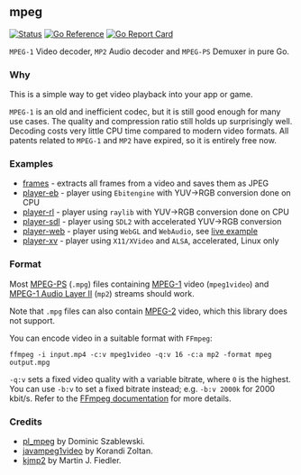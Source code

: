 ## mpeg
[![Status](https://github.com/gen2brain/mpeg/actions/workflows/test.yml/badge.svg)](https://github.com/gen2brain/mpeg/actions)
[![Go Reference](https://pkg.go.dev/badge/github.com/gen2brain/mpeg.svg)](https://pkg.go.dev/github.com/gen2brain/mpeg)
[![Go Report Card](https://goreportcard.com/badge/github.com/gen2brain/mpeg?branch=main)](https://goreportcard.com/report/github.com/gen2brain/mpeg) 

`MPEG-1` Video decoder, `MP2` Audio decoder and `MPEG-PS` Demuxer in pure Go.

### Why

This is a simple way to get video playback into your app or game.

`MPEG-1` is an old and inefficient codec, but it is still good enough for many use cases. The quality and compression ratio still holds up surprisingly well.
Decoding costs very little CPU time compared to modern video formats. All patents related to `MPEG-1` and `MP2` have expired, so it is entirely free now.

### Examples

- [frames](https://github.com/gen2brain/mpeg-examples/blob/main/frames) - extracts all frames from a video and saves them as JPEG
- [player-eb](https://github.com/gen2brain/mpeg-examples/blob/main/player-eb) - player using `Ebitengine` with YUV->RGB conversion done on CPU
- [player-rl](https://github.com/gen2brain/mpeg-examples/blob/main/player-rl) - player using `raylib` with YUV->RGB conversion done on CPU
- [player-sdl](https://github.com/gen2brain/mpeg-examples/blob/main/player-sdl) - player using `SDL2` with accelerated YUV->RGB conversion
- [player-web](https://github.com/gen2brain/mpeg-examples/blob/main/player-web) - player using `WebGL` and `WebAudio`, see [live example](https://gen2brain.github.io/mpeg)
- [player-xv](https://github.com/gen2brain/mpeg-examples/blob/main/player-xv) - player using `X11/XVideo` and `ALSA`, accelerated, Linux only

### Format

Most [MPEG-PS](https://en.wikipedia.org/wiki/MPEG_program_stream) (`.mpg`) files containing [MPEG-1](https://en.wikipedia.org/wiki/MPEG-1) video (`mpeg1video`) and [MPEG-1 Audio Layer II](https://en.wikipedia.org/wiki/MPEG-1_Audio_Layer_II) (`mp2`) streams should work.

Note that `.mpg` files can also contain [MPEG-2](https://en.wikipedia.org/wiki/MPEG-2) video, which this library does not support.

You can encode video in a suitable format with `FFmpeg`:
```
ffmpeg -i input.mp4 -c:v mpeg1video -q:v 16 -c:a mp2 -format mpeg output.mpg
```

`-q:v` sets a fixed video quality with a variable bitrate, where `0` is the highest.
You can use `-b:v` to set a fixed bitrate instead; e.g. `-b:v 2000k` for 2000 kbit/s.
Refer to the [FFmpeg documentation](https://ffmpeg.org/ffmpeg.html#Options) for more details.

### Credits

* [pl_mpeg](https://github.com/phoboslab/pl_mpeg) by Dominic Szablewski.
* [javampeg1video](https://sourceforge.net/projects/javampeg1video/) by Korandi Zoltan.
* [kjmp2](https://keyj.emphy.de/kjmp2/) by Martin J. Fiedler.
